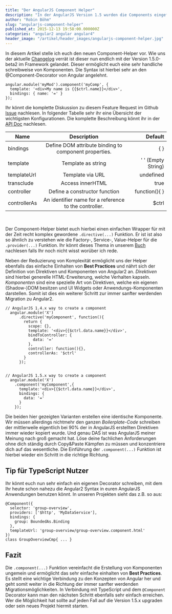 ```yaml
---
title: "Der AngularJS Component Helper"
description: "In der AngularJS Version 1.5 wurden die Components eingeführt. Lernt wozu sie gut sind und warum ihr sie nutzen sollten. Macht eure Projekte bereit für Angular Version >2.x"
author: "Robin Böhm"
slug: "angularjs-component-helper"
published_at: 2015-12-13 19:58:00.000000Z
categories: "angular2 angular angular4"
header_image: "/artikel/header_images/angularjs-component-helper.jpg"
---
```


In diesem Artikel stelle ich euch den neuen Component-Helper vor. Wie uns der aktuelle [Changelog] verrät ist dieser nun endlich mit der Version 1.5.0-beta2 im Framework gelandet. Dieser ermöglicht euch eine sehr handliche schreibweise von Komponenten. Die Syntax ist hierbei sehr an den @Component-Decorator von Angular angelehnt.

    angular.module('myMod').component('myComp', {
      template: '<div>My name is {{$ctrl.name}}</div>',
      bindings: { name: '=' }
    });

Ihr könnt die komplette Diskussion zu diesem Feature Request im Github [Issue] nachlesen. In folgender Tabelle sehr ihr eine Übersicht der wichtigsten Konfigurationen. Die komplette Beschreibung könnt ihr in der [API Doc] nachlesen.


 Name | Description | Default
 | ---|:---:| ---:|
 bindings| Define DOM attribute binding to component properties. | { }
template | Template as string | ' ' (Empty String)
templateUrl | Template via URL | undefined
transclude | Access innerHTML | true
controller | Define a constructor function | function(){ }
controllerAs | An identifier name for a reference to the controller. | $ctrl

<br/>

Der Component-Helper bietet euch hierbei einen einfachen Wrapper für mit der Zeit recht komplex gewordene `.directive(...)` Funktion. Er ist ist also so ähnlich zu verstehen wie die Factory-, Service-, Value-Helper für die `.provider(...)` Funktion. Ihr könnt dieses Thema in unserem [Buch](/buecher/angularjs-buch/services/) nachlesen falls Ihr noch nicht wisst worüber ich rede.

Neben der Reduzierung von Komplexität ermöglicht uns der Helper ebenfalls das einfache Einhalten von **Best Practices** und nährt sich der Definition von Direktiven und Komponenten von Angular2 an. *Direktiven* sind hierbei generelle HTML-Erweiterung, welche Verhalten kapseln. *Komponenten* sind eine spezielle Art von Direktiven, welche ein eigenen (Shadow-)DOM besitzen und UI Widgets oder Anwendungs-Komponenten darstellen. Somit ist dies ein weiterer Schritt zur immer sanfter werdenden Migration zu Angular2.

    // AngularJS 1.4.x way to create a component
      angular.module('X')
          .directive('myComponent', function(){
            return {
              scope: {},
              template: '<div>{{$ctrl.data.name}}</div>',
              bindToController: {
                data: '='
              },
              controller: function(){},
              controllerAs: '$ctrl'
            }
          });


    // AngularJS 1.5.x way to create a component
      angular.module('X')
        .component('myComponent',{
          template:'<div>{{$ctrl.data.name}}</div>',
          bindings: {
            data: '='
          }
        });



Die beiden hier gezeigten Varianten erstellen eine identische Komponente. Wir müssen allerdings nichtmehr den ganzen *Boilerplate-Code* schreiben der mittlerweile eigentlich bei 90% der in AngularJS erstellten Direktiven immer wieder kopiert wurde. Und genau DAS ist was AngularJS meiner Meinung nach groß gemacht hat. Löse deine fachlichen Anforderungen ohne dich ständig durch Copy&Paste Kämpfen zu müssen und konzentriere dich auf das wesentliche. Die Einführung der `.component(...)` Funktion ist hierbei wieder ein Schritt in die richtige Richtung.

## Tip für TypeScript Nutzer

Ihr könnt euch nun sehr einfach ein eigenen Decorator schreiben, mit dem Ihr heute schon nahezu die Angular2 Syntax in euren AngularJS Anwendungen benutzen könnt. In unseren Projekten sieht das z.B. so aus:

    @Component({
      selector: 'group-overview',
      providers: ['$http', 'MyDataService'],
      bindings: {
        group: BoundedAs.Binding
      },
      templateUrl: 'group-overview/group-overview.component.html'
    })
    class GroupOverviewCmp{ ... }


## Fazit
Die `.component(...)` Funktion vereinfacht die Erstellung von Komponenten ungemein und ermöglicht das sehr einfache einhalten von **Best Practices**. Es stellt eine wichtige Verbindung zu den Konzepten von Angular her und geht somit weiter in die Richtung der immer sanfter werdenden Migrationsmöglichkeiten. In Verbindung mit TypeScript und dem `@Component` Decorator kann man den nächsten Schritt ebenfalls sehr einfach erreichen. Wer die Möglichkeit hat sollte auf jeden Fall auf die Version 1.5.x upgraden oder sein neues Projekt hiermit starten.


   [API Doc]: <https://docs.angularjs.org/api/ng/type/angular.Module#component>
   [Issue]: <https://github.com/angular/angular.js/issues/10007>
   [Changelog]: <https://github.com/angular/angular.js/blob/master/CHANGELOG.md#150-beta2-effective-delegation-2015-11-17>
